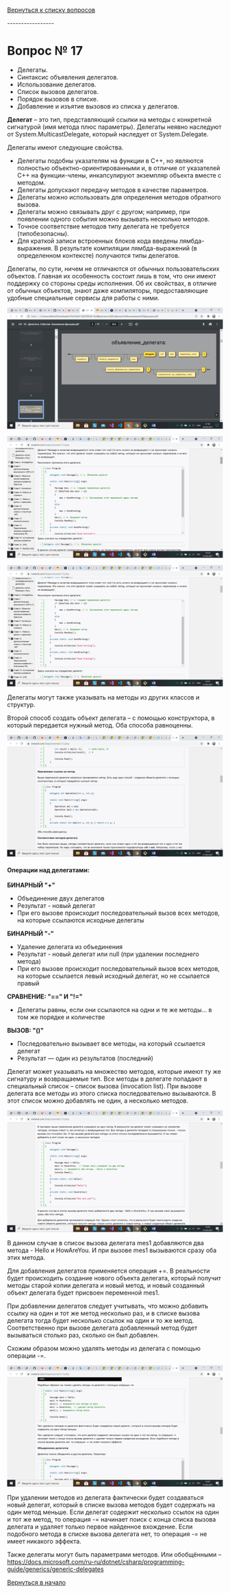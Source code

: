 [Вернуться к списку вопросов](../questions.md)

<div id="begin"></div>
-----------------

# Вопрос № 17

* Делегаты.
* Синтаксис объявления делегатов.
* Использование делегатов.
* Список вызовов делегатов.
* Порядок вызовов в списке.
* Добавление и изъятие вызовов из списка у делегатов.

**Делегат** – это тип, представляющий ссылки на методы с конкретной сигнатурой (имя метода плюс параметры). Делегаты
неявно наследуют от System.MulticastDelegate, который наследует от System.Delegate.

Делегаты имеют следующие свойства.

* Делегаты подобны указателям на функции в C++, но являются полностью объектно-ориентированными и, в отличие от
  указателей C++ на функции-члены, инкапсулируют экземпляр объекта вместе с методом.
* Делегаты допускают передачу методов в качестве параметров.
* Делегаты можно использовать для определения методов обратного вызова.
* Делегаты можно связывать друг с другом; например, при появлении одного события можно вызывать несколько методов.
* Точное соответствие методов типу делегата не требуется (типобезопасны).
* Для краткой записи встроенных блоков кода введены лямбда-выражения. В результате компиляции лямбда-выражений (в
  определенном контексте) получаются типы делегатов.

Делегаты, по сути, ничем не отличаются от обычных пользовательских объектов. Главная их особенность состоит лишь в том,
что они имеют поддержку со стороны среды исполнения. Об их свойствах, в отличие от обычных объектов, знают даже
компиляторы, предоставляющие удобные специальные сервисы для работы с ними.

![img.png](017-01.png)

![img.png](017-02.png)

![img.png](017-03.png)

Делегаты могут также указывать на методы из других классов и структур.

Второй способ создать объект делегата – с помощью конструктора, в который передается нужный метод. Оба способа
равноценны.

![img.png](017-04.png)

#### Операции над делегатами:

**БИНАРНЫЙ "+"**

* Объединение двух делегатов
* Результат - новый делегат
* При его вызове происходит последовательный вызов всех методов, на которые ссылаются исходные делегаты

**БИНАРНЫЙ "-"**

* Удаление делегата из объединения
* Результат - новый делегат или null (при удалении последнего метода)
* При его вызове происходит последовательный вызов всех методов, на которые ссылается левый исходный делегат, но не
  ссылается правый

**СРАВНЕНИЕ: "==" И "!="**

* Делегаты равны, если они ссылаются на одни и те же методы... в том же порядке и количестве

**ВЫЗОВ: "()"**

* Последовательно вызывает все методы, на который ссылается делегат
* Результат — один из результатов (последний)

Делегат может указывать на множество методов, которые имеют ту же сигнатуру и возвращаемые тип. Все методы в делегате
попадают в специальный список – список вызова (invocation list). При вызове делегата все методы из этого списка
последовательно вызываются. В этот список можно добавлять не один, а несколько методов.

![img.png](017-05.png)

В данном случае в список вызова делегата mes1 добавляются два метода - Hello и HowAreYou. И при вызове mes1 вызываются
сразу оба этих метода.

Для добавления делегатов применяется операция +=. В реальности будет происходить создание нового объекта делегата,
который получит методы старой копии делегата и новый метод, и новый созданный объект делегата будет присвоен переменной
mes1.

При добавлении делегатов следует учитывать, что можно добавить ссылку на один и тот же метод несколько раз, и в списке
вызова делегата тогда будет несколько ссылок на один и то же метод. Соответственно при вызове делегата добавленный метод
будет вызываться столько раз, сколько он был добавлен.

Схожим образом можно удалять методы из делегата с помощью операции -=.

![img.png](017-06.png)

При удалении методов из делегата фактически будет создаваться новый делегат, который в списке вызова методов будет
содержать на один метод меньше. Если делегат содержит несколько ссылок на один и тот же метод, то операция -= начинает
поиск с конца списка вызова делегата и удаляет только первое найденное вхождение. Если подобного метода в списке вызова
делегата нет, то операция -= не имеет никакого эффекта.

Также делегаты могут быть параметрами методов. Или обобщёнными
– https://docs.microsoft.com/ru-ru/dotnet/csharp/programming-guide/generics/generic-delegates

[Вернуться в начало](#begin)